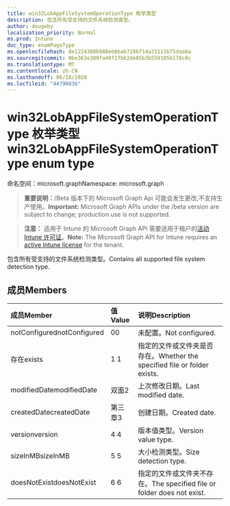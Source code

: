 ```yaml
---
title: win32LobAppFileSystemOperationType 枚举类型
description: 包含所有受支持的文件系统检测类型。
author: dougeby
localization_priority: Normal
ms.prod: Intune
doc_type: enumPageType
ms.openlocfilehash: 8e1224388b988eb0bab7286f14a21111b75daa8a
ms.sourcegitcommit: 0be363e309fa40f1fbb2de85b3b559105b178c0c
ms.translationtype: MT
ms.contentlocale: zh-CN
ms.lasthandoff: 06/18/2020
ms.locfileid: "44790836"
---
```

# <a name="win32lobappfilesystemoperationtype-enum-type"></a><span data-ttu-id="c53e5-103">win32LobAppFileSystemOperationType 枚举类型</span><span class="sxs-lookup"><span data-stu-id="c53e5-103">win32LobAppFileSystemOperationType enum type</span></span>

<span data-ttu-id="c53e5-104">命名空间：microsoft.graph</span><span class="sxs-lookup"><span data-stu-id="c53e5-104">Namespace: microsoft.graph</span></span>

> <span data-ttu-id="c53e5-105">**重要说明：**/Beta 版本下的 Microsoft Graph Api 可能会发生更改;不支持生产使用。</span><span class="sxs-lookup"><span data-stu-id="c53e5-105">**Important:** Microsoft Graph APIs under the /beta version are subject to change; production use is not supported.</span></span>

> <span data-ttu-id="c53e5-106">**注意：** 适用于 Intune 的 Microsoft Graph API 需要适用于租户的[活动 Intune 许可证](https://go.microsoft.com/fwlink/?linkid=839381)。</span><span class="sxs-lookup"><span data-stu-id="c53e5-106">**Note:** The Microsoft Graph API for Intune requires an [active Intune license](https://go.microsoft.com/fwlink/?linkid=839381) for the tenant.</span></span>

<span data-ttu-id="c53e5-107">包含所有受支持的文件系统检测类型。</span><span class="sxs-lookup"><span data-stu-id="c53e5-107">Contains all supported file system detection type.</span></span>

## <a name="members"></a><span data-ttu-id="c53e5-108">成员</span><span class="sxs-lookup"><span data-stu-id="c53e5-108">Members</span></span>
|<span data-ttu-id="c53e5-109">成员</span><span class="sxs-lookup"><span data-stu-id="c53e5-109">Member</span></span>|<span data-ttu-id="c53e5-110">值</span><span class="sxs-lookup"><span data-stu-id="c53e5-110">Value</span></span>|<span data-ttu-id="c53e5-111">说明</span><span class="sxs-lookup"><span data-stu-id="c53e5-111">Description</span></span>|
|:---|:---|:---|
|<span data-ttu-id="c53e5-112">notConfigured</span><span class="sxs-lookup"><span data-stu-id="c53e5-112">notConfigured</span></span>|<span data-ttu-id="c53e5-113">0</span><span class="sxs-lookup"><span data-stu-id="c53e5-113">0</span></span>|<span data-ttu-id="c53e5-114">未配置。</span><span class="sxs-lookup"><span data-stu-id="c53e5-114">Not configured.</span></span>|
|<span data-ttu-id="c53e5-115">存在</span><span class="sxs-lookup"><span data-stu-id="c53e5-115">exists</span></span>|<span data-ttu-id="c53e5-116">1 </span><span class="sxs-lookup"><span data-stu-id="c53e5-116">1</span></span>|<span data-ttu-id="c53e5-117">指定的文件或文件夹是否存在。</span><span class="sxs-lookup"><span data-stu-id="c53e5-117">Whether the specified file or folder exists.</span></span>|
|<span data-ttu-id="c53e5-118">modifiedDate</span><span class="sxs-lookup"><span data-stu-id="c53e5-118">modifiedDate</span></span>|<span data-ttu-id="c53e5-119">双面</span><span class="sxs-lookup"><span data-stu-id="c53e5-119">2</span></span>|<span data-ttu-id="c53e5-120">上次修改日期。</span><span class="sxs-lookup"><span data-stu-id="c53e5-120">Last modified date.</span></span>|
|<span data-ttu-id="c53e5-121">createdDate</span><span class="sxs-lookup"><span data-stu-id="c53e5-121">createdDate</span></span>|<span data-ttu-id="c53e5-122">第三章</span><span class="sxs-lookup"><span data-stu-id="c53e5-122">3</span></span>|<span data-ttu-id="c53e5-123">创建日期。</span><span class="sxs-lookup"><span data-stu-id="c53e5-123">Created date.</span></span>|
|<span data-ttu-id="c53e5-124">version</span><span class="sxs-lookup"><span data-stu-id="c53e5-124">version</span></span>|<span data-ttu-id="c53e5-125">4 </span><span class="sxs-lookup"><span data-stu-id="c53e5-125">4</span></span>|<span data-ttu-id="c53e5-126">版本值类型。</span><span class="sxs-lookup"><span data-stu-id="c53e5-126">Version value type.</span></span>|
|<span data-ttu-id="c53e5-127">sizeInMB</span><span class="sxs-lookup"><span data-stu-id="c53e5-127">sizeInMB</span></span>|<span data-ttu-id="c53e5-128">5 </span><span class="sxs-lookup"><span data-stu-id="c53e5-128">5</span></span>|<span data-ttu-id="c53e5-129">大小检测类型。</span><span class="sxs-lookup"><span data-stu-id="c53e5-129">Size detection type.</span></span>|
|<span data-ttu-id="c53e5-130">doesNotExist</span><span class="sxs-lookup"><span data-stu-id="c53e5-130">doesNotExist</span></span>|<span data-ttu-id="c53e5-131">6 </span><span class="sxs-lookup"><span data-stu-id="c53e5-131">6</span></span>|<span data-ttu-id="c53e5-132">指定的文件或文件夹不存在。</span><span class="sxs-lookup"><span data-stu-id="c53e5-132">The specified file or folder does not exist.</span></span>|



